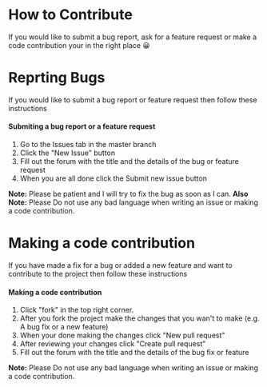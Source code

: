 # How to Contribute
If you would like to submit a bug report, ask for a feature request or make a code contribution your in the right place 😀
# Reprting Bugs
If you would like to submit a bug report or feature request then follow these instructions
#### Submiting a bug report or a feature request
1. Go to the Issues tab in the master branch
2. Click the "New Issue" button
3. Fill out the forum with the title and the details of the bug or feature request
4. When you are all done click the Submit new issue button

**Note:** Please be patient and I will try to fix the bug as soon as I can.
**Also Note:** Please Do not use any bad language when writing an issue or making a code contribution.

# Making a code contribution
If you have made a fix for a bug or added a new feature and want to contribute to the project then follow these instructions
#### Making a code contribution
1. Click "fork" in the top right corner.
2. After you fork the project make the changes that you wan't to make (e.g. A bug fix or a new feature)
3. When your done making the changes click "New pull request"
4. After reviewing your changes click "Create pull request"
5. Fill out the forum with the title and the details of the bug fix or feature

**Note:** Please Do not use any bad language when writing an issue or making a code contribution.

